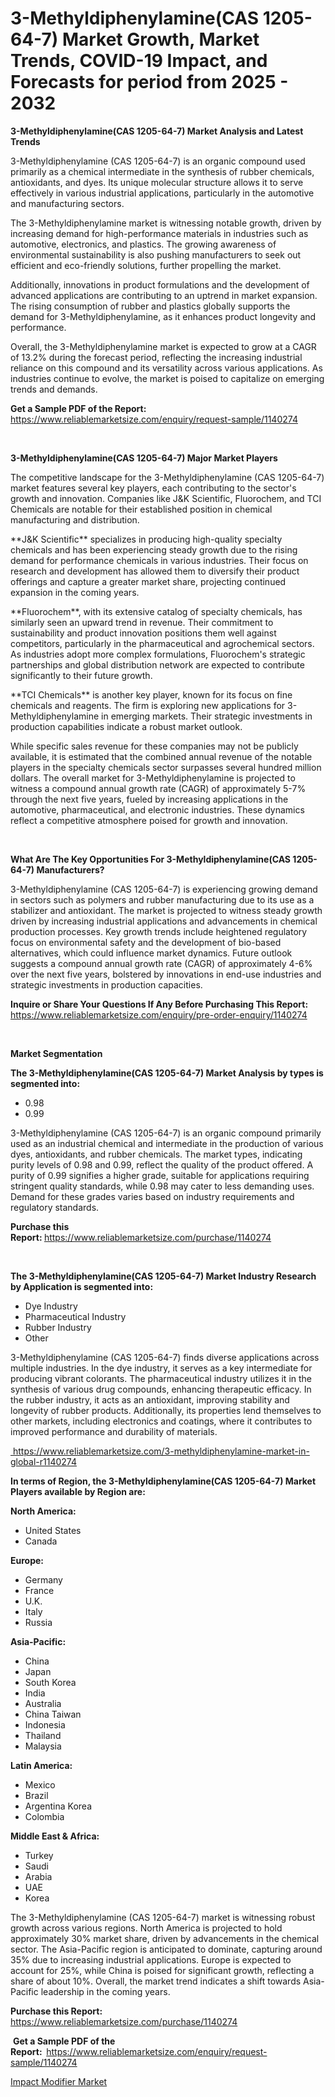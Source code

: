 <p><h1>3-Methyldiphenylamine(CAS 1205-64-7) Market Growth, Market Trends, COVID-19 Impact, and Forecasts for period from 2025 - 2032</h1></p><p><strong>3-Methyldiphenylamine(CAS 1205-64-7) Market Analysis and Latest Trends</strong></p>
<p><p>3-Methyldiphenylamine (CAS 1205-64-7) is an organic compound used primarily as a chemical intermediate in the synthesis of rubber chemicals, antioxidants, and dyes. Its unique molecular structure allows it to serve effectively in various industrial applications, particularly in the automotive and manufacturing sectors. </p><p>The 3-Methyldiphenylamine market is witnessing notable growth, driven by increasing demand for high-performance materials in industries such as automotive, electronics, and plastics. The growing awareness of environmental sustainability is also pushing manufacturers to seek out efficient and eco-friendly solutions, further propelling the market. </p><p>Additionally, innovations in product formulations and the development of advanced applications are contributing to an uptrend in market expansion. The rising consumption of rubber and plastics globally supports the demand for 3-Methyldiphenylamine, as it enhances product longevity and performance. </p><p>Overall, the 3-Methyldiphenylamine market is expected to grow at a CAGR of 13.2% during the forecast period, reflecting the increasing industrial reliance on this compound and its versatility across various applications. As industries continue to evolve, the market is poised to capitalize on emerging trends and demands.</p></p>
<p><strong>Get a Sample PDF of the Report:&nbsp;</strong> <a href="https://www.reliablemarketsize.com/enquiry/request-sample/1140274?utm_campaign=3452&utm_medium=2&utm_source=Github&utm_content=ia&utm_term=25032025&utm_id=3-methyldiphenylaminecas-1205-64-7">https://www.reliablemarketsize.com/enquiry/request-sample/1140274</a></p>
<p>&nbsp;</p>
<p><strong>3-Methyldiphenylamine(CAS 1205-64-7) Major Market Players</strong></p>
<p><p>The competitive landscape for the 3-Methyldiphenylamine (CAS 1205-64-7) market features several key players, each contributing to the sector's growth and innovation. Companies like J&K Scientific, Fluorochem, and TCI Chemicals are notable for their established position in chemical manufacturing and distribution.</p><p>**J&K Scientific** specializes in producing high-quality specialty chemicals and has been experiencing steady growth due to the rising demand for performance chemicals in various industries. Their focus on research and development has allowed them to diversify their product offerings and capture a greater market share, projecting continued expansion in the coming years.</p><p>**Fluorochem**, with its extensive catalog of specialty chemicals, has similarly seen an upward trend in revenue. Their commitment to sustainability and product innovation positions them well against competitors, particularly in the pharmaceutical and agrochemical sectors. As industries adopt more complex formulations, Fluorochem's strategic partnerships and global distribution network are expected to contribute significantly to their future growth.</p><p>**TCI Chemicals** is another key player, known for its focus on fine chemicals and reagents. The firm is exploring new applications for 3-Methyldiphenylamine in emerging markets. Their strategic investments in production capabilities indicate a robust market outlook.</p><p>While specific sales revenue for these companies may not be publicly available, it is estimated that the combined annual revenue of the notable players in the specialty chemicals sector surpasses several hundred million dollars. The overall market for 3-Methyldiphenylamine is projected to witness a compound annual growth rate (CAGR) of approximately 5-7% through the next five years, fueled by increasing applications in the automotive, pharmaceutical, and electronic industries. These dynamics reflect a competitive atmosphere poised for growth and innovation.</p></p>
<p>&nbsp;</p>
<p><strong>What Are The Key Opportunities For 3-Methyldiphenylamine(CAS 1205-64-7) Manufacturers?</strong></p>
<p><p>3-Methyldiphenylamine (CAS 1205-64-7) is experiencing growing demand in sectors such as polymers and rubber manufacturing due to its use as a stabilizer and antioxidant. The market is projected to witness steady growth driven by increasing industrial applications and advancements in chemical production processes. Key growth trends include heightened regulatory focus on environmental safety and the development of bio-based alternatives, which could influence market dynamics. Future outlook suggests a compound annual growth rate (CAGR) of approximately 4-6% over the next five years, bolstered by innovations in end-use industries and strategic investments in production capacities.</p></p>
<p><strong>Inquire or Share Your Questions If Any Before Purchasing This Report:</strong> <a href="https://www.reliablemarketsize.com/enquiry/pre-order-enquiry/1140274?utm_campaign=3452&utm_medium=2&utm_source=Github&utm_content=ia&utm_term=25032025&utm_id=3-methyldiphenylaminecas-1205-64-7">https://www.reliablemarketsize.com/enquiry/pre-order-enquiry/1140274</a></p>
<p>&nbsp;</p>
<p><strong>Market Segmentation</strong></p>
<p><strong>The 3-Methyldiphenylamine(CAS 1205-64-7) Market Analysis by types is segmented into:</strong></p>
<p><ul><li>0.98</li><li>0.99</li></ul></p>
<p><p>3-Methyldiphenylamine (CAS 1205-64-7) is an organic compound primarily used as an industrial chemical and intermediate in the production of various dyes, antioxidants, and rubber chemicals. The market types, indicating purity levels of 0.98 and 0.99, reflect the quality of the product offered. A purity of 0.99 signifies a higher grade, suitable for applications requiring stringent quality standards, while 0.98 may cater to less demanding uses. Demand for these grades varies based on industry requirements and regulatory standards.</p></p>
<p><strong>Purchase this Report:&nbsp;</strong><a href="https://www.reliablemarketsize.com/purchase/1140274?utm_campaign=3452&utm_medium=2&utm_source=Github&utm_content=ia&utm_term=25032025&utm_id=3-methyldiphenylaminecas-1205-64-7">https://www.reliablemarketsize.com/purchase/1140274</a></p>
<p>&nbsp;</p>
<p><strong>The 3-Methyldiphenylamine(CAS 1205-64-7) Market Industry Research by Application is segmented into:</strong></p>
<p><ul><li>Dye Industry</li><li>Pharmaceutical Industry</li><li>Rubber Industry</li><li>Other</li></ul></p>
<p><p>3-Methyldiphenylamine (CAS 1205-64-7) finds diverse applications across multiple industries. In the dye industry, it serves as a key intermediate for producing vibrant colorants. The pharmaceutical industry utilizes it in the synthesis of various drug compounds, enhancing therapeutic efficacy. In the rubber industry, it acts as an antioxidant, improving stability and longevity of rubber products. Additionally, its properties lend themselves to other markets, including electronics and coatings, where it contributes to improved performance and durability of materials.</p></p>
<p><a href="https://www.reliablemarketsize.com/3-methyldiphenylamine-market-in-global-r1140274?utm_campaign=3452&utm_medium=2&utm_source=Github&utm_content=ia&utm_term=25032025&utm_id=3-methyldiphenylaminecas-1205-64-7">&nbsp;https://www.reliablemarketsize.com/3-methyldiphenylamine-market-in-global-r1140274</a></p>
<p><strong>In terms of Region, the 3-Methyldiphenylamine(CAS 1205-64-7) Market Players available by Region are:</strong></p>
<p>
    <p> <strong> North America: </strong>
        <ul>
            <li>United States</li>
            <li>Canada</li>
        </ul>
        </p> 
    <p> <strong> Europe: </strong>
        <ul>
            <li>Germany</li>
            <li>France</li>
            <li>U.K.</li>
            <li>Italy</li>
            <li>Russia</li>
        </ul>
        </p> 
    <p> <strong> Asia-Pacific: </strong>
        <ul>
            <li>China</li>
            <li>Japan</li>
            <li>South Korea</li>
            <li>India</li>
            <li>Australia</li>
            <li>China Taiwan</li>
            <li>Indonesia</li>
            <li>Thailand</li>
            <li>Malaysia</li>
        </ul>
        </p> 
    <p> <strong> Latin America: </strong>
        <ul>
            <li>Mexico</li>
            <li>Brazil</li>
            <li>Argentina Korea</li>
            <li>Colombia</li>
        </ul>
        </p> 
    <p> <strong> Middle East & Africa: </strong>
        <ul>
            <li>Turkey</li>
            <li>Saudi</li>
            <li>Arabia</li>
            <li>UAE</li>
            <li>Korea</li>
        </ul>
    </p>
    </p>
<p><p>The 3-Methyldiphenylamine (CAS 1205-64-7) market is witnessing robust growth across various regions. North America is projected to hold approximately 30% market share, driven by advancements in the chemical sector. The Asia-Pacific region is anticipated to dominate, capturing around 35% due to increasing industrial applications. Europe is expected to account for 25%, while China is poised for significant growth, reflecting a share of about 10%. Overall, the market trend indicates a shift towards Asia-Pacific leadership in the coming years.</p></p>
<p><strong>Purchase this Report: </strong><a href="https://www.reliablemarketsize.com/purchase/1140274?utm_campaign=3452&utm_medium=2&utm_source=Github&utm_content=ia&utm_term=25032025&utm_id=3-methyldiphenylaminecas-1205-64-7">https://www.reliablemarketsize.com/purchase/1140274</a></p>
<p>&nbsp;<strong>Get a Sample PDF of the Report:&nbsp;&nbsp;</strong><a href="https://www.reliablemarketsize.com/enquiry/request-sample/1140274?utm_campaign=3452&utm_medium=2&utm_source=Github&utm_content=ia&utm_term=25032025&utm_id=3-methyldiphenylaminecas-1205-64-7">https://www.reliablemarketsize.com/enquiry/request-sample/1140274</a></p>
<p><strong></strong></p>
<p><p><a href="https://github.com/shopovdjondo/Market-Research-Report-List-1/blob/main/impact-modifier-market.md?utm_campaign=3452&utm_medium=2&utm_source=Github&utm_content=ia&utm_term=25032025&utm_id=3-methyldiphenylaminecas-1205-64-7">Impact Modifier Market</a></p></p>